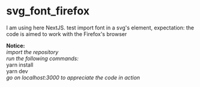 # svg_font_firefox
I am using here NextJS. 
test import font in a svg's element, expectation: the code is aimed to work with the Firefox's browser
<br/>    

**Notice:**  
*import the repository  
run the following commands:*  
yarn install  
yarn dev  
*go on localhost:3000 to appreciate the code in action*
